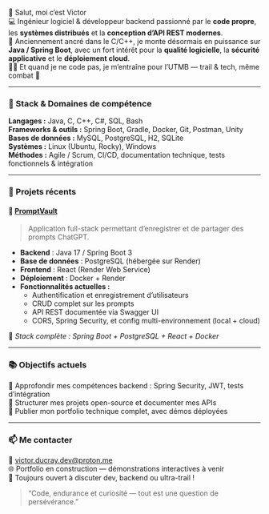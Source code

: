 👋 Salut, moi c’est Victor  
💻 Ingénieur logiciel & développeur backend passionné par le **code propre**, les **systèmes distribués** et la **conception d’API REST modernes**.  
🎯 Anciennement ancré dans le C/C++, je monte désormais en puissance sur **Java / Spring Boot**, avec un fort intérêt pour la **qualité logicielle**, la **sécurité applicative** et le **déploiement cloud**.  
🏃‍♂️ Et quand je ne code pas, je m’entraîne pour l’UTMB — trail & tech, même combat 💪

---

### 🔧 Stack & Domaines de compétence

**Langages :** Java, C, C++, C#, SQL, Bash  
**Frameworks & outils :** Spring Boot, Gradle, Docker, Git, Postman, Unity  
**Bases de données :** MySQL, PostgreSQL, H2, SQLite  
**Systèmes :** Linux (Ubuntu, Rocky), Windows  
**Méthodes :** Agile / Scrum, CI/CD, documentation technique, tests fonctionnels & intégration  

---

### 🚀 Projets récents

#### 🧠 [PromptVault](https://promptvaultweb.onrender.com)
> Application full-stack permettant d’enregistrer et de partager des prompts ChatGPT.

- **Backend** : Java 17 / Spring Boot 3  
- **Base de données** : PostgreSQL (hébergée sur Render)  
- **Frontend** : React (Render Web Service)  
- **Déploiement** : Docker + Render  
- **Fonctionnalités actuelles :**
  - Authentification et enregistrement d’utilisateurs  
  - CRUD complet sur les prompts  
  - API REST documentée via Swagger UI  
  - CORS, Spring Security, et config multi-environnement (local + cloud)  

🧩 *Stack complète : Spring Boot + PostgreSQL + React + Docker*

---

### 📚 Objectifs actuels

🌱 Approfondir mes compétences backend : Spring Security, JWT, tests d’intégration  
🧠 Structurer mes projets open-source et documenter mes APIs  
🚀 Publier mon portfolio technique complet, avec démos déployées  

---

### 📫 Me contacter

📧 [victor.ducray.dev@proton.me](mailto:victor.ducray.dev@proton.me)  
🌐 Portfolio en construction — démonstrations interactives à venir  
💬 Toujours ouvert à discuter dev, backend ou ultra-trail !

> “Code, endurance et curiosité — tout est une question de persévérance.”
